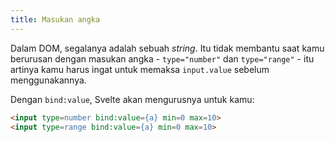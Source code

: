 ```yaml
---
title: Masukan angka
---
```


Dalam DOM, segalanya adalah sebuah *string*. Itu tidak membantu saat kamu berurusan dengan masukan angka - `type="number"` dan `type="range"` - itu artinya kamu harus ingat untuk memaksa `input.value` sebelum menggunakannya.

Dengan `bind:value`, Svelte akan mengurusnya untuk kamu:

```html
<input type=number bind:value={a} min=0 max=10>
<input type=range bind:value={a} min=0 max=10>
```
